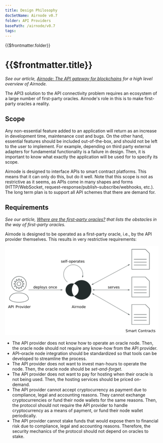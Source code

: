 ```yaml
---
title: Design Philosophy
docSetName: Airnode v0.7
folder: API Providers
basePath: /airnode/v0.7
tags:
---
```


<TitleSpan>{{$frontmatter.folder}}</TitleSpan>

# {{$frontmatter.title}}

<VersionWarning/>

<TocHeader />
<TOC class="table-of-contents" :include-level="[2,3]" />

_See our article,
[Airnode: The API gateway for blockchains](https://medium.com/api3/airnode-the-api-gateway-for-blockchains-8b07ff136840)
for a high level overview of Airnode._

The API3 solution to the API connectivity problem requires an ecosystem of a
large number of first-party oracles. Airnode's role in this is to make
first-party oracles a reality.

## Scope

Any non-essential feature added to an application will return as an increase in
development time, maintenance cost and bugs. On the other hand, essential
features should be included out-of-the-box, and should not be left to the user
to implement. For example, depending on third party external adapters for
fundamental functionality is a failure in design. Then, it is important to know
what exactly the application will be used for to specify its scope.

Airnode is designed to interface APIs to smart contract platforms. This means
that it can only do this, but do it well. Note that this scope is not as
restrictive as it seems, as APIs come in many shapes and forms (HTTP/WebSocket,
request–response/publish–subscribe/webhooks, etc.). The long term plan is to
support all API schemes that there are demand for.

## Requirements

_See our article,
[Where are the first-party oracles?](https://medium.com/api3/where-are-the-first-party-oracles-5078cebaf17)
that lists the obstacles in the way of first-party oracles._

Airnode is designed to be operated as a first-party oracle, i.e., by the API
provider themselves. This results in very restrictive requirements:

<p align="center">
  <img src="../assets/images/airnode.png" />
</p>

- The API provider does not know how to operate an oracle node. Then, the oracle
  node should not require any know-how from the API provider.
- API–oracle node integration should be standardized so that tools can be
  developed to streamline the process.
- The API provider does not want to invest man-hours to operate the node. Then,
  the oracle node should be _set-and-forget_.
- The API provider does not want to pay for hosting when their oracle is not
  being used. Then, the hosting services should be priced on-demand.
- The API provider cannot accept cryptocurrency as payment due to compliance,
  legal and accounting reasons. They cannot exchange cryptocurrencies or fund
  their node wallets for the same reasons. Then, the protocol should not require
  the API provider to handle cryptocurrency as a means of payment, or fund their
  node wallet periodically.
- The API provider cannot stake funds that would expose them to financial risk
  due to compliance, legal and accounting reasons. Therefore, the security
  mechanics of the protocol should not depend on oracles to stake.
